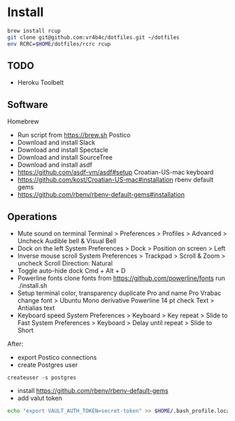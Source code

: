 # Install

```bash
brew install rcup
git clone git@github.com:vr4b4c/dotfiles.git ~/dotfiles
env RCRC=$HOME/dotfiles/rcrc rcup
```
## TODO
 - Heroku Toolbelt

## Software
Homebrew
  - Run script from https://brew.sh
Postico
  - Download and install
Slack
  - Download and install
Spectacle
  - Download and install
SourceTree
  - Download and install
asdf
  - https://github.com/asdf-vm/asdf#setup
Croatian-US-mac keyboard
  - https://github.com/kost/Croatian-US-mac#installation
rbenv default gems
  - https://github.com/rbenv/rbenv-default-gems#installation

## Operations
  - Mute sound on terminal
    Terminal > Preferences > Profiles > Advanced > Uncheck Audible bell & Visual Bell
  - Dock on the left
    System Preferences > Dock > Position on screen > Left
  - Inverse mouse scroll
    System Preferences > Trackpad > Scroll & Zoom > uncheck Scroll Direction: Natural
  - Toggle auto-hide dock
    Cmd + Alt + D
  - Powerline fonts
    clone fonts from https://github.com/powerline/fonts
    run ./install.sh
  - Setup terminal color, transparency
    duplicate Pro and name Pro Vrabac
    change font > Ubuntu Mono derivative Powerline 14 pt
    check Text > Antialias text
  - Keyboard speed
    System Preferences > Keyboard > Key repeat > Slide to Fast
    System Preferences > Keyboard > Delay until repeat > Slide to Short

After:
  - export Postico connections
  - create Postgres user
```
createuser -s postgres
```
  - install https://github.com/rbenv/rbenv-default-gems
  - add valut token
```bash
echo "export VAULT_AUTH_TOKEN=secret-token" >> $HOME/.bash_profile.local
```

